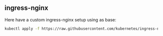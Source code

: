 ## ingress-nginx

Here have a custom ingress-nginx setup using as base:

```bash
kubectl apply -f https://raw.githubusercontent.com/kubernetes/ingress-nginx/controller-v1.0.4/deploy/static/provider/baremetal/deploy.yaml
```
